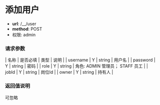 添加用户
=======

- **url**: /__/user
- **method**: POST
- 权限: admin

### 请求参数

| 名称     | 是否必填 | 类型   | 说明                            |
| username | Y        | string | 用户名                          |
| password | Y        | string | 密码                            |
| role     | Y        | string | 角色: ADMIN 管理员； STAFF 员工 |
| jobId    | Y        | string | 岗位Id                          |
| owner    | Y        | string | 持有人                          |

### 返回值说明

可忽略
